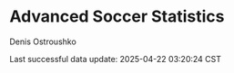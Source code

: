 # Advanced Soccer Statistics
Denis Ostroushko

<!-- gfm -->

Last successful data update: 2025-04-22 03:20:24 CST

